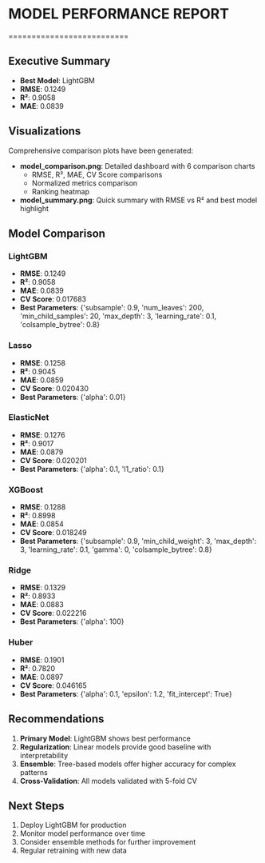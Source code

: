
# MODEL PERFORMANCE REPORT
==========================

## Executive Summary
- **Best Model**: LightGBM
- **RMSE**: 0.1249
- **R²**: 0.9058
- **MAE**: 0.0839

## Visualizations
Comprehensive comparison plots have been generated:
- **model_comparison.png**: Detailed dashboard with 6 comparison charts
  - RMSE, R², MAE, CV Score comparisons
  - Normalized metrics comparison
  - Ranking heatmap
- **model_summary.png**: Quick summary with RMSE vs R² and best model highlight

## Model Comparison

### LightGBM
- **RMSE**: 0.1249
- **R²**: 0.9058
- **MAE**: 0.0839
- **CV Score**: 0.017683
- **Best Parameters**: {'subsample': 0.9, 'num_leaves': 200, 'min_child_samples': 20, 'max_depth': 3, 'learning_rate': 0.1, 'colsample_bytree': 0.8}

### Lasso
- **RMSE**: 0.1258
- **R²**: 0.9045
- **MAE**: 0.0859
- **CV Score**: 0.020430
- **Best Parameters**: {'alpha': 0.01}

### ElasticNet
- **RMSE**: 0.1276
- **R²**: 0.9017
- **MAE**: 0.0879
- **CV Score**: 0.020201
- **Best Parameters**: {'alpha': 0.1, 'l1_ratio': 0.1}

### XGBoost
- **RMSE**: 0.1288
- **R²**: 0.8998
- **MAE**: 0.0854
- **CV Score**: 0.018249
- **Best Parameters**: {'subsample': 0.9, 'min_child_weight': 3, 'max_depth': 3, 'learning_rate': 0.1, 'gamma': 0, 'colsample_bytree': 0.8}

### Ridge
- **RMSE**: 0.1329
- **R²**: 0.8933
- **MAE**: 0.0883
- **CV Score**: 0.022216
- **Best Parameters**: {'alpha': 100}

### Huber
- **RMSE**: 0.1901
- **R²**: 0.7820
- **MAE**: 0.0897
- **CV Score**: 0.046165
- **Best Parameters**: {'alpha': 0.1, 'epsilon': 1.2, 'fit_intercept': True}

## Recommendations
1. **Primary Model**: LightGBM shows best performance
2. **Regularization**: Linear models provide good baseline with interpretability
3. **Ensemble**: Tree-based models offer higher accuracy for complex patterns
4. **Cross-Validation**: All models validated with 5-fold CV

## Next Steps
1. Deploy LightGBM for production
2. Monitor model performance over time
3. Consider ensemble methods for further improvement
4. Regular retraining with new data
